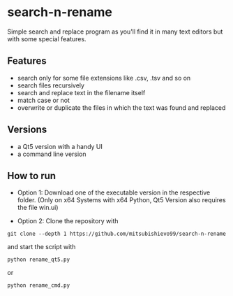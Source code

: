 # search-n-rename

Simple search and replace program as you'll find it in many text editors but with some special features.

## Features
- search only for some file extensions like .csv, .tsv and so on
- search files recursively
- search and replace text in the filename itself
- match case or not
- overwrite or duplicate the files in which the text was found and replaced

## Versions
- a Qt5 version with a handy UI
- a command line version

## How to run
- Option 1: Download one of the executable version in the respective folder. (Only on x64 Systems with x64 Python, Qt5 Version also requires the file win.ui)

- Option 2: Clone the repository with
```
git clone --depth 1 https://github.com/mitsubishievo99/search-n-rename
```
and start the script with
```
python rename_qt5.py
```
or
```
python rename_cmd.py
```


